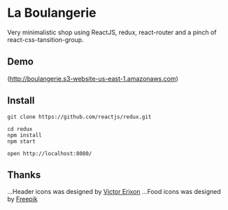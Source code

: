 # La Boulangerie

Very minimalistic shop using ReactJS, redux, react-router and a pinch of react-css-tansition-group.

## Demo
(http://boulangerie.s3-website-us-east-1.amazonaws.com)

## Install
```
git clone https://github.com/reactjs/redux.git

cd redux
npm install
npm start

open http://localhost:8080/
```

## Thanks
...Header icons was designed by [Victor Erixon](https://dribbble.com/victorerixon)
...Food icons was designed by [Freepik](http://www.freepik.com/free-photos-vectors/food)